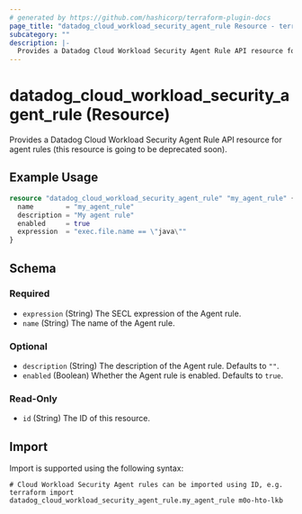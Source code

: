 ```yaml
---
# generated by https://github.com/hashicorp/terraform-plugin-docs
page_title: "datadog_cloud_workload_security_agent_rule Resource - terraform-provider-datadog"
subcategory: ""
description: |-
  Provides a Datadog Cloud Workload Security Agent Rule API resource for agent rules (this resource is going to be deprecated soon).
---
```


# datadog_cloud_workload_security_agent_rule (Resource)

Provides a Datadog Cloud Workload Security Agent Rule API resource for agent rules (this resource is going to be deprecated soon).

## Example Usage

```terraform
resource "datadog_cloud_workload_security_agent_rule" "my_agent_rule" {
  name        = "my_agent_rule"
  description = "My agent rule"
  enabled     = true
  expression  = "exec.file.name == \"java\""
}
```

<!-- schema generated by tfplugindocs -->
## Schema

### Required

- `expression` (String) The SECL expression of the Agent rule.
- `name` (String) The name of the Agent rule.

### Optional

- `description` (String) The description of the Agent rule. Defaults to `""`.
- `enabled` (Boolean) Whether the Agent rule is enabled. Defaults to `true`.

### Read-Only

- `id` (String) The ID of this resource.

## Import

Import is supported using the following syntax:

```shell
# Cloud Workload Security Agent rules can be imported using ID, e.g.
terraform import datadog_cloud_workload_security_agent_rule.my_agent_rule m0o-hto-lkb
```
